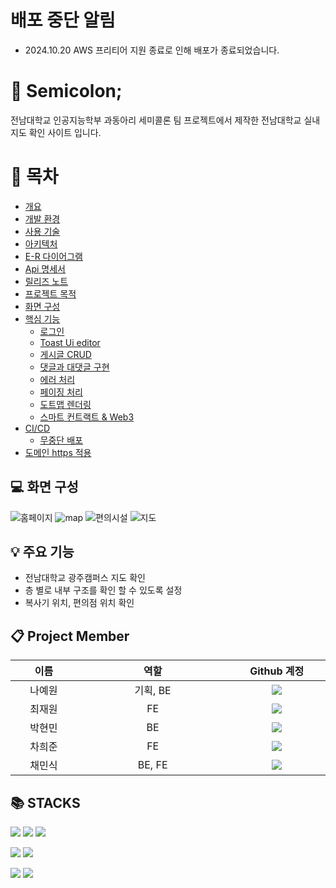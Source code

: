 # 배포 중단 알림
- 2024.10.20 AWS 프리티어 지원 종료로 인해 배포가 종료되었습니다. 

# :pushpin: Semicolon; 
<p>전남대학교 인공지능학부 과동아리 세미콜론 팀 프로젝트에서 제작한 전남대학교 실내지도 확인 사이트 입니다.</p>

# 📖 목차 
 - [개요](#개요) 
 - [개발 환경](#개발-환경)
 - [사용 기술](#사용-기술)
 - [아키텍처](#시스템-아키텍처) 
 - [E-R 다이어그램](#e-r-다이어그램)
 - [Api 명세서](#-api-명세서)
 - [릴리즈 노트](#-moco-릴리즈-노트)
 - [프로젝트 목적](#프로젝트-목적)
 - [화면 구성](#화면-구성)
 -  [핵심 기능](#핵심-기능)
    - [로그인](#로그인)
    - [Toast Ui editor](#toast-ui-editor)
    - [게시글 CRUD](#게시글-crud)
    - [댓글과 대댓글 구현](#댓글과-대댓글-구현)
    - [에러 처리](#에러처리)
    - [페이징 처리](#페이징-처리)   
    - [도트맵 렌더링](#도트맵-렌더링)
    - [스마트 컨트랙트 & Web3](#스마트-컨트랙트--web3)
 - [CI/CD](#cicd)
    - [무중단 배포](#무중단-배포)
 - [도메인 https 적용](#도메인-https-적용)

##  :computer: 화면 구성
![홈페이지](https://github.com/user-attachments/assets/ff725a69-7c54-4dad-a3ee-5dafec2f561e)
![map ](https://github.com/user-attachments/assets/25d3e779-8217-4464-a134-b60a92daa542)
![편의시설](https://github.com/user-attachments/assets/54cb5ebe-2a84-4744-9aa3-d1cfadfcf372)
![지도](https://github.com/user-attachments/assets/8de9398a-5b0b-44e5-b275-3a20045d8431)


## :bulb: 주요 기능
<ul>
	<li>전남대학교 광주캠퍼스 지도 확인</li>
	<li>층 별로 내부 구조를 확인 할 수 있도록 설정</li>
	<li>복사기 위치, 편의점 위치 확인</li>
</ul>
	
## :clipboard: Project Member
<table width="800">
<thead>
<tr>
<th width="100" align="center">이름</th>
<th width="250" align="center">역할</th>
<th width="150" align="center">Github 계정</th>
</tr> 
</thead>

<tbody>
<tr>
<td width="100" align="center">나예원</td>
<td width="250" align="center">기획, BE </td>
<td width="150" align="center">
  <a href="https://github.com/yew0n12" target="_blank"><img src="https://img.shields.io/badge/yew0n12-655ced?style=social&logo=github"></a></td>
</tr>
	
<tr>
<td width="100" align="center">최재원</td>
<td width="250" align="center">FE</td>
<td width="150" align="center">	
	<a href="https://github.com/ppre1ude" target="_blank"><img src="https://img.shields.io/badge/ppre1ude-655ced?style=social&logo=github"></a></td>
</td>
</tr>

<tr>
<td width="100" align="center">박현민</td>
<td width="250" align="center">BE</td>
<td width="150" align="center">	
	<a href="" target="https://github.com/hyunminee"><img src="https://img.shields.io/badge/hyunminee-655ced?style=social&logo=github"></a></td>
</td>
</tr>
	
<tr>
<td width="100" align="center">차희준</td>
<td width="250" align="center">FE</td>
<td width="150" align="center">	
	<a href="https://github.com/mono009" target="_blank"><img src="https://img.shields.io/badge/mono009-655ced?style=social&logo=github"/></a>
</td>
</tr>

<tr>
<td width="100" align="center">채민식</td>
<td width="250" align="center">BE, FE</td>
<td width="150" align="center">	
	<a href="https://github.com/minsik" target="_blank"><img src="https://img.shields.io/badge/minsik-655ced?style=social&logo=github"/></a>
</td>
</tr>
</tbody>
</table>

## 📚 STACKS
<p>
  <img src="https://img.shields.io/badge/html5-E34F26?style=for-the-badge&logo=html5&logoColor=white"> 
  <img src="https://img.shields.io/badge/css-1572B6?style=for-the-badge&logo=css3&logoColor=white"> 
  <img src="https://img.shields.io/badge/javascript-F7DF1E?style=for-the-badge&logo=javascript&logoColor=black"> 
</p>
<p>
  <img src="https://img.shields.io/badge/mysql-4479A1?style=for-the-badge&logo=mysql&logoColor=white"> 
  <img src="https://img.shields.io/badge/node.js-339933?style=for-the-badge&logo=Node.js&logoColor=white">
</p>
<p>
  <img src="https://img.shields.io/badge/amazonaws-232F3E?style=for-the-badge&logo=amazonaws&logoColor=white"> 
  <img src="https://img.shields.io/badge/github-181717?style=for-the-badge&logo=github&logoColor=white">
</p>







